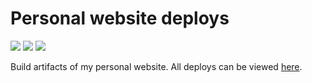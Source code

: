 # Personal website deploys
[![][production-img]][production-url] [![][staging-img]][staging-url] [![][source-img]][source-url]

Build artifacts of my personal website. All deploys can be viewed [here](https://app.netlify.com/sites/mohatt/deploys).


[production-url]: https://github.com/mohatt/mohatt.github.io/tree/master
[production-img]: https://img.shields.io/netlify/a466eccc-c643-4f0e-bb6e-34e847cd259e?logo=netlify&logoColor=white&label=production
[staging-url]: https://github.com/mohatt/mohatt.github.io/tree/staging
[staging-img]: https://img.shields.io/github/checks-status/mohatt/mohatt.github.io/staging?logo=netlify&logoColor=white&label=staging
[source-url]: https://github.com/mohatt/website/tree/master
[source-img]: https://img.shields.io/github/workflow/status/mohatt/website/CI/master?logo=github&label=source
